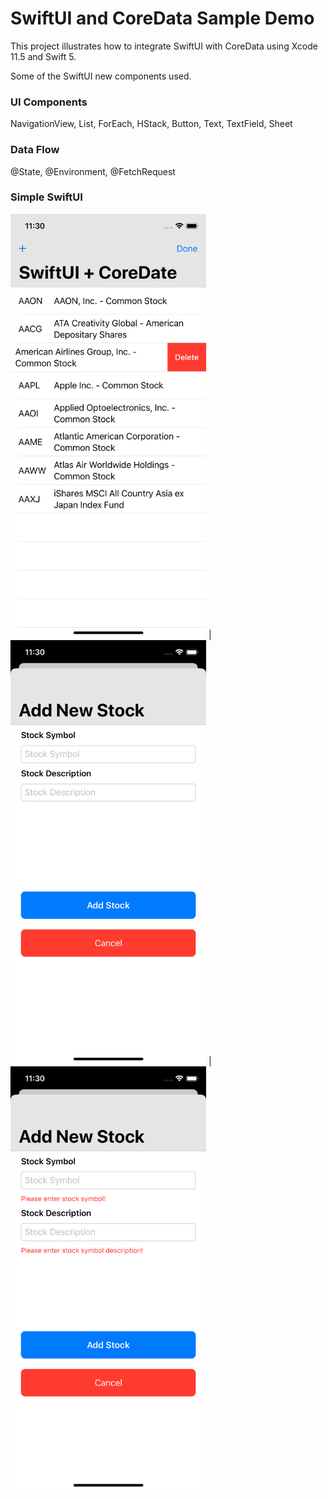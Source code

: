 # SwiftUI and CoreData Sample Demo
This project illustrates how to integrate SwiftUI with CoreData using Xcode 11.5 and Swift 5.

Some of the SwiftUI new components used.

### UI Components
NavigationView, List, ForEach, HStack, Button, Text, TextField, Sheet

### Data Flow
@State, @Environment, @FetchRequest

### Simple SwiftUI
<img src="https://github.com/thomasrunner/SwiftUICoreData/blob/master/screenshot1.png?raw=true" alt="Main view showing stocks" width="313" height="679" /> | <img src="https://github.com/thomasrunner/SwiftUICoreData/blob/master/screenshot2.png?raw=true" alt="Add stock view" width="313" height="679" /> | <img src="https://github.com/thomasrunner/SwiftUICoreData/blob/master/screenshot3.png?raw=true" alt="Add stock view with simple inline errors" width="313" height="679" />
